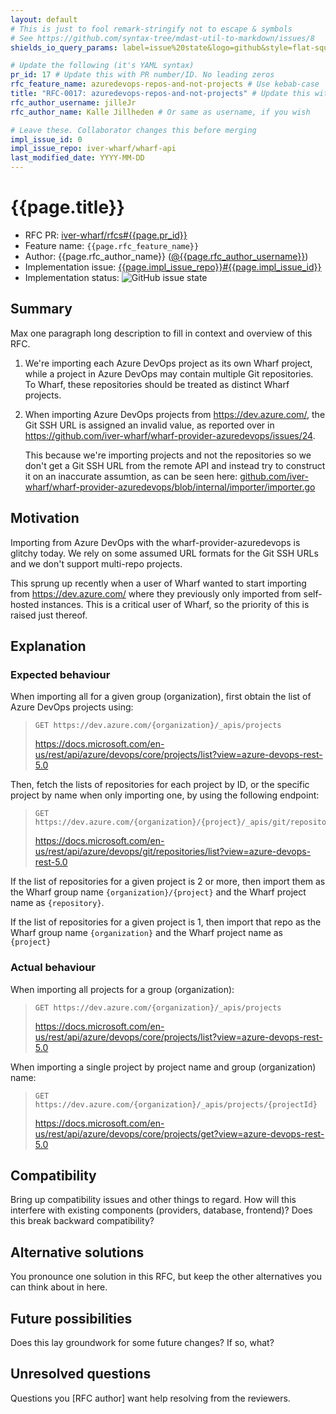 ```yaml
---
layout: default
# This is just to fool remark-stringify not to escape & symbols
# See https://github.com/syntax-tree/mdast-util-to-markdown/issues/8
shields_io_query_params: label=issue%20state&logo=github&style=flat-square

# Update the following (it's YAML syntax)
pr_id: 17 # Update this with PR number/ID. No leading zeros
rfc_feature_name: azuredevops-repos-and-not-projects # Use kebab-case
title: "RFC-0017: azuredevops-repos-and-not-projects" # Update this with PR number/ID and feature name. Use leading zeros
rfc_author_username: jilleJr
rfc_author_name: Kalle Jillheden # Or same as username, if you wish

# Leave these. Collaborator changes this before merging
impl_issue_id: 0
impl_issue_repo: iver-wharf/wharf-api
last_modified_date: YYYY-MM-DD
---
```


# {{page.title}}

- RFC PR: [iver-wharf/rfcs#{{page.pr_id}}](https://github.com/iver-wharf/rfcs/pulls/{{page.pr_id}})
- Feature name: `{{page.rfc_feature_name}}`
- Author: {{page.rfc_author_name}} ([@{{page.rfc_author_username}}](https://github.com/{{page.rfc_author_username}}))
- Implementation issue: [{{page.impl_issue_repo}}#{{page.impl_issue_id}}](https://github.com/{{page.impl_issue_repo}}/issues/{{page.impl_issue_id}})
- Implementation status: ![GitHub issue state](https://img.shields.io/github/issues/detail/state/{{page.impl_issue_repo}}/{{page.impl_issue_id}}?{{page.shields_io_query_params}})

## Summary

Max one paragraph long description to fill in context and overview of this RFC.

<!--
   Try to fill out the following sections. If nothing comes to mind for a
   section, then literally write "Nothing comes to mind".

   You are welcome to add more sections if you so need to.
-->

1. We're importing each Azure DevOps project as its own Wharf project, while a
   project in Azure DevOps may contain multiple Git repositories. To Wharf,
   these repositories should be treated as distinct Wharf projects.

2. When importing Azure DevOps projects from <https://dev.azure.com/>, the Git
   SSH URL is assigned an invalid value, as reported over in
   <https://github.com/iver-wharf/wharf-provider-azuredevops/issues/24>.

   This because we're importing projects and not the repositories so we don't
   get a Git SSH URL from the remote API and instead try to construct it on an
   inaccurate assumtion, as can be seen here:
   [github.com/iver-wharf/wharf-provider-azuredevops/blob/internal/importer/importer.go](https://github.com/iver-wharf/wharf-provider-azuredevops/blob/7b6397029b9bbe10e14e1367195e2491bd6eae83/internal/importer/importer.go#L274-L285)

## Motivation

Importing from Azure DevOps with the wharf-provider-azuredevops is glitchy
today. We rely on some assumed URL formats for the Git SSH URLs and we don't
support multi-repo projects.

This sprung up recently when a user of Wharf wanted to start importing from
<https://dev.azure.com/> where they previously only imported from self-hosted
instances. This is a critical user of Wharf, so the priority of this is raised
just thereof.

## Explanation

### Expected behaviour

When importing all for a given group (organization), first obtain the list of
Azure DevOps projects using:

> ```http
> GET https://dev.azure.com/{organization}/_apis/projects
> ```
>
> <https://docs.microsoft.com/en-us/rest/api/azure/devops/core/projects/list?view=azure-devops-rest-5.0>

Then, fetch the lists of repositories for each project by ID, or the specific
project by name when only importing one, by using the following endpoint:

> ```http
> GET https://dev.azure.com/{organization}/{project}/_apis/git/repositories
> ```
>
> <https://docs.microsoft.com/en-us/rest/api/azure/devops/git/repositories/list?view=azure-devops-rest-5.0>

If the list of repositories for a given project is 2 or more, then import them
as the Wharf group name `{organization}/{project}` and the Wharf project name
as `{repository}`.

If the list of repositories for a given project is 1, then import that repo as
the Wharf group name `{organization}` and the Wharf project name as `{project}`

### Actual behaviour

When importing all projects for a group (organization):

> ```http
> GET https://dev.azure.com/{organization}/_apis/projects
> ```
>
> <https://docs.microsoft.com/en-us/rest/api/azure/devops/core/projects/list?view=azure-devops-rest-5.0>

When importing a single project by project name and group (organization) name:

> ```http
> GET https://dev.azure.com/{organization}/_apis/projects/{projectId}
> ```
>
> <https://docs.microsoft.com/en-us/rest/api/azure/devops/core/projects/get?view=azure-devops-rest-5.0>

## Compatibility

Bring up compatibility issues and other things to regard. How will this
interfere with existing components (providers, database, frontend)? Does this
break backward compatibility?

## Alternative solutions

You pronounce one solution in this RFC, but keep the other alternatives you can
think about in here.

## Future possibilities

Does this lay groundwork for some future changes? If so, what?

## Unresolved questions

Questions you \[RFC author] want help resolving from the reviewers.

